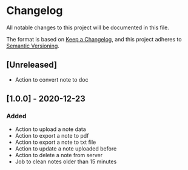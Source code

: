 # Changelog

All notable changes to this project will be documented in this file.

The format is based on [Keep a Changelog](https://keepachangelog.com/en/1.0.0/),
and this project adheres to [Semantic Versioning](https://semver.org/spec/v2.0.0.html).

## [Unreleased]

- Action to convert note to doc

## [1.0.0] - 2020-12-23

### Added

- Action to upload a note data
- Action to export a note to pdf
- Action to export a note to txt file
- Action to update a note uploaded before
- Action to delete a note from server
- Job to clean notes older than 15 minutes
